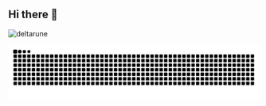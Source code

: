 ## Hi there 👋


![deltarune](https://github.com/user-attachments/assets/550f2803-e316-451a-8df9-0b49977cbcdb)




<!--
**J-Paiare/J-Paiare** is a ✨ _special_ ✨ repository because its `README.md` (this file) appears on your GitHub profile.

Here are some ideas to get you started:

- 🔭 I’m currently working on ...
- 🌱 I’m currently learning ...
- 👯 I’m looking to collaborate on ...
- 🤔 I’m looking for help with ...
- 💬 Ask me about ...
- 📫 How to reach me: ...
- 😄 Pronouns: ...
- ⚡ Fun fact: ...
-->

<div align=center>
  
<img src="https://raw.githubusercontent.com/J-Paiare/J-Paiare/output/snake.svg" alt="Snake animation" />

</div>

